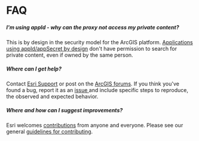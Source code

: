 FAQ
===

##### I'm using appId - why can the proxy not access my private content?

This is by design in the security model for the ArcGIS platform. 
[Applications using appId/appSecret by design](https://developers.arcgis.com/authentication/app-logins.html) don't have permission to search for private content, even if owned by the same person.


##### Where can I get help?

Contact [Esri Support](http://support.esri.com/) or post on the [ArcGIS forums](http://forums.arcgis.com/forums/15-ArcGIS-API-for-JavaScript).
If you think you've found a bug, report it as an [issue ](https://github.com/Esri/resource-proxy/issues) and include specific steps to reproduce, the observed and expected behavior.

##### Where and how can I suggest improvements?

Esri welcomes [contributions](CONTRIBUTING.md) from anyone and everyone. Please see our general [guidelines for contributing](https://github.com/esri/contributing).
